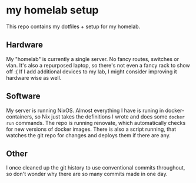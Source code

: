 # my homelab setup

This repo contains my dotfiles + setup for my homelab.

## Hardware

My "homelab" is currently a single server. No fancy routes, switches or vlan.
It's also a repurposed laptop, so there's not even a fancy rack to show off :(
If I add additional devices to my lab, I might consider improving it hardware wise as well.

## Software

My server is running NixOS. Almost everything I have is runing in docker-containers,
so Nix just takes the definitions I wrote and does some `docker run` commands.
The repo is running renovate, which automatically checks for new versions of docker images.
There is also a script running, that watches the git repo for changes and deploys them if there are any.

## Other

I once cleaned up the git history to use conventional commits throughout, so don't wonder
why there are so many commits made in one day.
